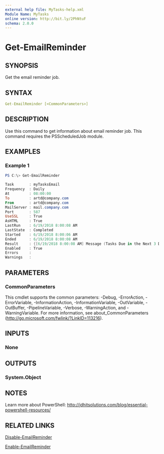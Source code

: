 ```yaml
---
external help file: MyTasks-help.xml
Module Name: MyTasks
online version: http://bit.ly/2PhNtuF
schema: 2.0.0
---
```


# Get-EmailReminder

## SYNOPSIS

Get the email reminder job.

## SYNTAX

```yaml
Get-EmailReminder [<CommonParameters>]
```

## DESCRIPTION

Use this command to get information about email reminder job. This command requires the PSScheduledJob module.

## EXAMPLES

### Example 1

```powershell
PS C:\> Get-EmailReminder

Task       : myTasksEmail
Frequency  : Daily
At         : 08:00:00
To         : artd@company.com
From       : artd@company.com
MailServer : mail.company.com
Port       : 587
UseSSL     : True
AsHTML     : True
LastRun    : 6/19/2018 8:00:08 AM
LastState  : Completed
Started    : 6/19/2018 8:00:06 AM
Ended      : 6/19/2018 8:00:08 AM
Result     : {[6/19/2018 8:00:08 AM] Message (Tasks Due in the Next 3 Days) sent to artd@company.com from artd@company.com}
Enabled    : True
Errors     :
Warnings   :
```

## PARAMETERS

### CommonParameters

This cmdlet supports the common parameters: -Debug, -ErrorAction, -ErrorVariable, -InformationAction, -InformationVariable, -OutVariable, -OutBuffer, -PipelineVariable, -Verbose, -WarningAction, and -WarningVariable. For more information, see about_CommonParameters (http://go.microsoft.com/fwlink/?LinkID=113216).

## INPUTS

### None

## OUTPUTS

### System.Object

## NOTES

Learn more about PowerShell: http://jdhitsolutions.com/blog/essential-powershell-resources/

## RELATED LINKS

[Disable-EmailReminder]()

[Enable-EmailReminder]()
